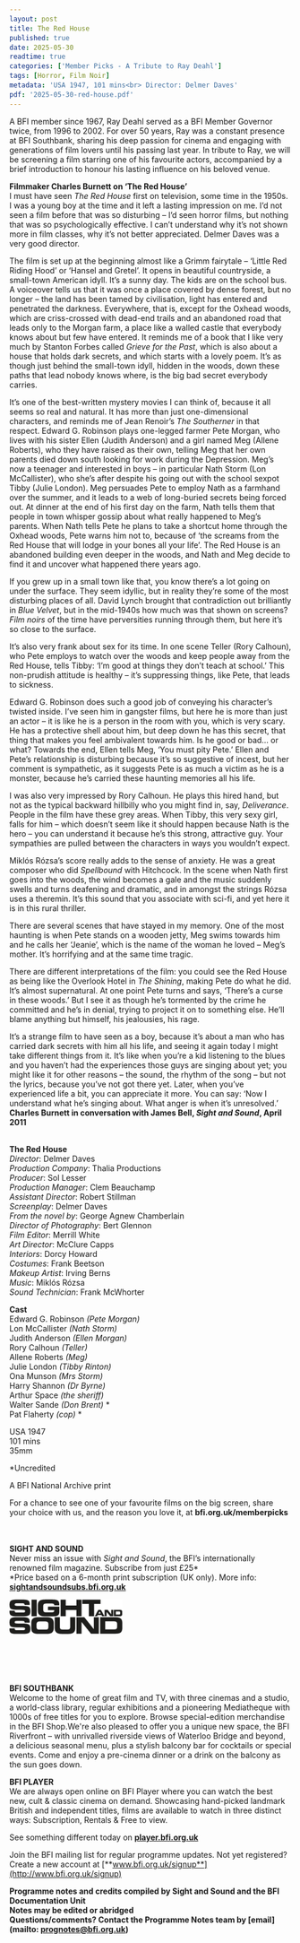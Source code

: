 ```yaml
---
layout: post
title: The Red House
published: true
date: 2025-05-30
readtime: true
categories: ['Member Picks - A Tribute to Ray Deahl']
tags: [Horror, Film Noir]
metadata: 'USA 1947, 101 mins<br> Director: Delmer Daves'
pdf: '2025-05-30-red-house.pdf'
---
```


A BFI member since 1967, Ray Deahl served as a BFI Member Governor twice, from 1996 to 2002. For over 50 years, Ray was a constant presence at BFI Southbank, sharing his deep passion for cinema and engaging with generations of film lovers until his passing last year. In tribute to Ray, we will be screening a film starring one of his favourite actors, accompanied by a brief introduction to honour his lasting influence on his beloved venue.

**Filmmaker Charles Burnett on ‘The Red House’**  
I must have seen _The Red House_ first on television, some time in the 1950s. I was a young boy at the time and it left a lasting impression on me. I’d not seen a film before that was so disturbing – I’d seen horror films, but nothing that was so psychologically effective. I can’t understand why it’s not shown more in film classes, why it’s not better appreciated. Delmer Daves was a very good director.

The film is set up at the beginning almost like a Grimm fairytale – ‘Little Red Riding Hood’ or ‘Hansel and Gretel’. It opens in beautiful countryside, a small-town American idyll. It’s a sunny day. The kids are on the school bus. A voiceover tells us that it was once a place covered by dense forest, but no longer – the land has been tamed by civilisation, light has entered and penetrated the darkness. Everywhere, that is, except for the Oxhead woods, which are criss-crossed with dead-end trails and an abandoned road that leads only to the Morgan farm, a place like a walled castle that everybody knows about but few have entered. It reminds me of a book that I like very much by Stanton Forbes called _Grieve for the Past_, which is also about a house that holds dark secrets, and which starts with a lovely poem. It’s as though just behind the small-town idyll, hidden in the woods, down these paths that lead nobody knows where, is the big bad secret everybody carries.

It’s one of the best-written mystery movies I can think of, because it all seems so real and natural. It has more than just one-dimensional characters, and reminds me of Jean Renoir’s _The Southerner_ in that respect. Edward G. Robinson plays one-legged farmer Pete Morgan, who lives with his sister Ellen (Judith Anderson) and a girl named Meg (Allene Roberts), who they have raised as their own, telling Meg that her own parents died down south looking for work during the Depression. Meg’s now a teenager and interested in boys – in particular Nath Storm (Lon McCallister), who she’s after despite his going out with the school sexpot Tibby (Julie London). Meg persuades Pete to employ Nath as a farmhand over the summer, and it leads to a web of long-buried secrets being forced out. At dinner at the end of his first day on the farm, Nath tells them that people in town whisper gossip about what really happened to Meg’s parents. When Nath tells Pete he plans to take a shortcut home through the Oxhead woods, Pete warns him not to, because of ‘the screams from the Red House that will lodge in your bones all your life’. The Red House is an abandoned building even deeper in the woods, and Nath and Meg decide to find it and uncover what happened there years ago.

If you grew up in a small town like that, you know there’s a lot going on under the surface. They seem idyllic, but in reality they’re some of the most disturbing places of all. David Lynch brought that contradiction out brilliantly in _Blue Velvet_, but in the mid-1940s how much was that shown on screens? _Film noirs_ of the time have perversities running through them, but here it’s so close to  the surface.

It’s also very frank about sex for its time. In one scene Teller (Rory Calhoun), who Pete employs to watch over the woods and keep people away from the Red House, tells Tibby: ‘I’m good at things they don’t teach at school.’ This non-prudish attitude is healthy – it’s suppressing things, like Pete, that leads to sickness.

Edward G. Robinson does such a good job of conveying his character’s twisted inside. I’ve seen him in gangster films, but here he is more than just an actor – it is like he is a person in the room with you, which is very scary. He has a protective shell about him, but deep down he has this secret, that thing that makes you feel ambivalent towards him. Is he good or bad… or what? Towards the end, Ellen tells Meg, ‘You must pity Pete.’ Ellen and Pete’s relationship is disturbing because it’s so suggestive of incest, but her comment is sympathetic, as it suggests Pete is as much a victim as he is a monster, because he’s carried these haunting memories all his life.

I was also very impressed by Rory Calhoun. He plays this hired hand, but not as the typical backward hillbilly who you might find in, say, _Deliverance_. People in the film have these grey areas. When Tibby, this very sexy girl, falls for him – which doesn’t seem like it should happen because Nath is the hero – you can understand it because he’s this strong, attractive guy. Your sympathies are pulled between the characters in ways you wouldn’t expect.

Miklós Rózsa’s score really adds to the sense of anxiety. He was a great composer who did _Spellbound_ with Hitchcock. In the scene when Nath first goes into the woods, the wind becomes a gale and the music suddenly swells and turns deafening and dramatic, and in amongst the strings Rózsa uses a theremin. It’s this sound that you associate with sci-fi, and yet here it is in this rural thriller.

There are several scenes that have stayed in my memory. One of the most haunting is when Pete stands on a wooden jetty, Meg swims towards him and he calls her ‘Jeanie’, which is the name of the woman he loved – Meg’s mother. It’s horrifying and at the same time tragic.

There are different interpretations of the film: you could see the Red House as being like the Overlook Hotel in _The Shining_, making Pete do what he did. It’s almost supernatural.  At one point Pete turns and says, ‘There’s a curse in these woods.’ But I see it as though he’s tormented by the crime he committed and he’s in denial, trying to project it on to something else. He’ll blame anything but himself, his jealousies, his rage.

It’s a strange film to have seen as a boy, because it’s about a man who has carried dark secrets with him all his life, and seeing it again today I might take different things from it. It’s like when you’re a kid listening to the blues and you haven’t had the experiences those guys are singing about yet; you might like it for other reasons – the sound, the rhythm of the song – but not the lyrics, because you’ve not got there yet. Later, when you’ve experienced life a bit, you can appreciate it more. You can say: ‘Now I understand what he’s singing about. What anger is when it’s unresolved.’  
**Charles Burnett in conversation with James Bell, _Sight and Sound_, April 2011**
<br><br>

**The Red House**  
_Director_: Delmer Daves  
_Production Company_: Thalia Productions  
_Producer_: Sol Lesser  
_Production Manager_: Clem Beauchamp  
_Assistant Director_: Robert Stillman  
_Screenplay_: Delmer Daves  
_From the novel by_: George Agnew Chamberlain  
_Director of Photography_: Bert Glennon  
_Film Editor_: Merrill White  
_Art Director_: McClure Capps  
_Interiors_: Dorcy Howard  
_Costumes_: Frank Beetson  
_Makeup Artist_: Irving Berns  
_Music_: Miklós Rózsa  
_Sound Technician_: Frank McWhorter

**Cast**  
Edward G. Robinson _(Pete Morgan)_  
Lon McCallister _(Nath Storm)_  
Judith Anderson _(Ellen Morgan)_  
Rory Calhoun _(Teller)_  
Allene Roberts _(Meg)_  
Julie London _(Tibby Rinton)_  
Ona Munson _(Mrs Storm)_  
Harry Shannon _(Dr Byrne)_  
Arthur Space _(the sheriff)_  
Walter Sande _(Don Brent)_ *  
Pat Flaherty _(cop)_ *

USA 1947  
101 mins  
35mm

*Uncredited

A BFI National Archive print

For a chance to see one of your favourite films on the big screen, share your choice with us, and the reason you love it, at **bfi.org.uk/memberpicks**
<br><br><br>

**SIGHT AND SOUND**<br>
Never miss an issue with _Sight and Sound_, the BFI’s internationally renowned film magazine. Subscribe from just £25*<br>
*Price based on a 6-month print subscription (UK only). More info: [**sightandsoundsubs.bfi.org.uk**](https://sightandsoundsubs.bfi.org.uk/subscribe)

<img style="float: left;" src="/img/sight-and-sound.jpg" width="40%" height="40%"><br><br><br><br><br><br><br><br>

**BFI SOUTHBANK**  
Welcome to the home of great film and TV, with three cinemas and a studio, a world-class library, regular exhibitions and a pioneering Mediatheque with 1000s of free titles for you to explore. Browse special-edition merchandise in the BFI Shop.We&#39;re also pleased to offer you a unique new space, the BFI Riverfront – with unrivalled riverside views of Waterloo Bridge and beyond, a delicious seasonal menu, plus a stylish balcony bar for cocktails or special events. Come and enjoy a pre-cinema dinner or a drink on the balcony as the sun goes down.    

**BFI PLAYER**  
 We are always open online on BFI Player where you can watch the best new, cult &amp; classic cinema on demand. Showcasing hand-picked landmark British and independent titles, films are available to watch in three distinct ways: Subscription, Rentals &amp; Free to view.  

See something different today on [**player.bfi.org.uk**](https://player.bfi.org.uk)  

Join the BFI mailing list for regular programme updates. Not yet registered? Create a new account at [**www.bfi.org.uk/signup**](http://www.bfi.org.uk/signup)

**Programme notes and credits compiled by Sight and Sound and the BFI Documentation Unit  
Notes may be edited or abridged  
Questions/comments? Contact the Programme Notes team by [email](mailto: prognotes@bfi.org.uk)**

<!--stackedit_data:
eyJoaXN0b3J5IjpbLTE0ODI1OTk0NDddfQ==
-->
